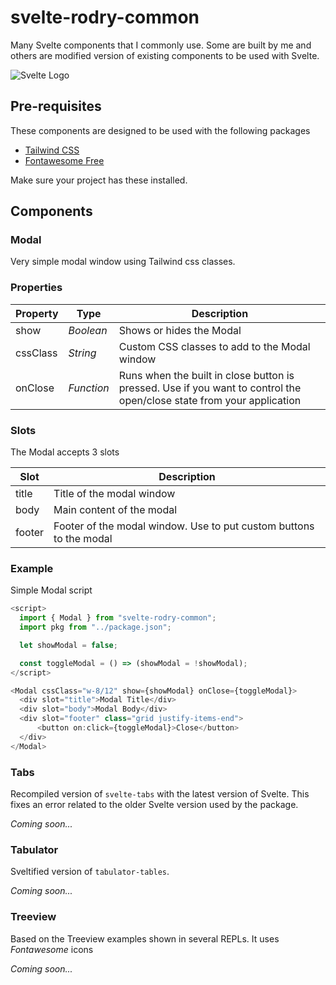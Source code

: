 # svelte-rodry-common
 Many Svelte components that I commonly use. Some are built by me and others are modified version of existing components to be used with Svelte.

 ![Svelte Logo](https://svelte.dev/svelte-logo-horizontal.svg)

 ## Pre-requisites
 These components are designed to be used with the following packages
 - [Tailwind CSS](https://tailwindcss.com/) 
 - [Fontawesome Free](https://fontawesome.com/v5.9.0/how-to-use/on-the-web/referencing-icons/basic-use) 
 
 Make sure your project has these installed.

 ## Components
  ### Modal
  Very simple modal window using Tailwind css classes.

  ### Properties
  
  |Property|Type|Description|
  |-------|-----|----|
  |show|_Boolean_|Shows or hides the Modal|
  |cssClass|_String_|Custom CSS classes to add to the Modal window|
  |onClose|_Function_|Runs when the built in close button is pressed. Use if you want to control the open/close state from your application|

  ### Slots
  The Modal accepts 3 slots
  
  |Slot|Description|
  |----|----|
  |title|Title of the modal window|
  |body|Main content of the modal|
  |footer|Footer of the modal window. Use to put custom buttons to the modal|

  ### Example
  Simple Modal script

  ```javascript
  <script>
    import { Modal } from "svelte-rodry-common";
    import pkg from "../package.json";

    let showModal = false;

    const toggleModal = () => (showModal = !showModal);
  </script>

  <Modal cssClass="w-8/12" show={showModal} onClose={toggleModal}>
    <div slot="title">Modal Title</div>
    <div slot="body">Modal Body</div>
    <div slot="footer" class="grid justify-items-end">
        <button on:click={toggleModal}>Close</button>
    </div>
  </Modal>
  ```

  ### Tabs
  Recompiled version of `svelte-tabs` with the latest version of Svelte. This fixes an error related to the older Svelte version used by the package.

  _Coming soon..._

  ### Tabulator
  Sveltified version of `tabulator-tables`.

  _Coming soon..._

  ### Treeview
  Based on the Treeview examples shown in several REPLs. It uses *Fontawesome* icons

  _Coming soon..._